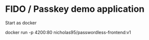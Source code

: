 # FIDO / Passkey demo application

Start as docker

docker run -p 4200:80 nicholas95/passwordless-frontend:v1
